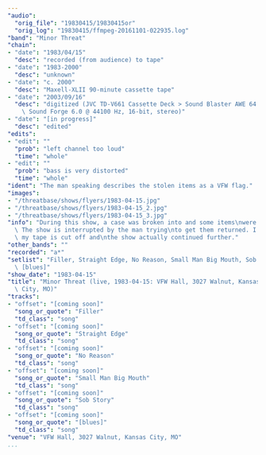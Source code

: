 ```yaml
---
"audio":
  "orig_file": "19830415/19830415or"
  "orig_log": "19830415/ffmpeg-20161101-022935.log"
"band": "Minor Threat"
"chain":
- "date": "1983/04/15"
  "desc": "recorded (from audience) to tape"
- "date": "1983-2000"
  "desc": "unknown"
- "date": "c. 2000"
  "desc": "Maxell-XLII 90-minute cassette tape"
- "date": "2003/09/16"
  "desc": "digitized (JVC TD-V661 Cassette Deck > Sound Blaster AWE 64 >\
    \ Sound Forge 6.0 @ 44100 Hz, 16-bit, stereo)"
- "date": "[in progress]"
  "desc": "edited"
"edits":
- "edit": ""
  "prob": "left channel too loud"
  "time": "whole"
- "edit": ""
  "prob": "bass is very distorted"
  "time": "whole"
"ident": "The man speaking describes the stolen items as a VFW flag."
"images":
- "/threatbase/shows/flyers/1983-04-15.jpg"
- "/threatbase/shows/flyers/1983-04-15_2.jpg"
- "/threatbase/shows/flyers/1983-04-15_3.jpg"
"info": "During this show, a case was broken into and some items\nwere stolen.\
  \ The show is interrupted by the man trying\nto get them returned. I believe\
  \ my tape is cut off and\nthe show actually continued further."
"other_bands": ""
"recorded": "a*"
"setlist": "Filler, Straight Edge, No Reason, Small Man Big Mouth, Sob Story,\
  \ [blues]"
"show_date": "1983-04-15"
"title": "Minor Threat (live, 1983-04-15: VFW Hall, 3027 Walnut, Kansas\
  \ City, MO)"
"tracks":
- "offset": "[coming soon]"
  "song_or_quote": "Filler"
  "td_class": "song"
- "offset": "[coming soon]"
  "song_or_quote": "Straight Edge"
  "td_class": "song"
- "offset": "[coming soon]"
  "song_or_quote": "No Reason"
  "td_class": "song"
- "offset": "[coming soon]"
  "song_or_quote": "Small Man Big Mouth"
  "td_class": "song"
- "offset": "[coming soon]"
  "song_or_quote": "Sob Story"
  "td_class": "song"
- "offset": "[coming soon]"
  "song_or_quote": "[blues]"
  "td_class": "song"
"venue": "VFW Hall, 3027 Walnut, Kansas City, MO"
...
```

